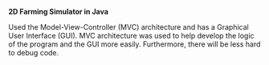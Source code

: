 **2D Farming Simulator in Java**

Used the Model-View-Controller (MVC) architecture and has a Graphical User Interface (GUI). MVC architecture was used to help develop the logic of the program and the GUI more easily. Furthermore, there will be less hard to debug code.
